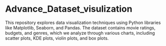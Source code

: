 # Advance_Dataset_visulization
This repository explores data visualization techniques using Python libraries like Matplotlib, Seaborn, and Pandas. The dataset contains movie ratings, budgets, and genres, which we analyze through various charts, including scatter plots, KDE plots, violin plots, and box plots.
